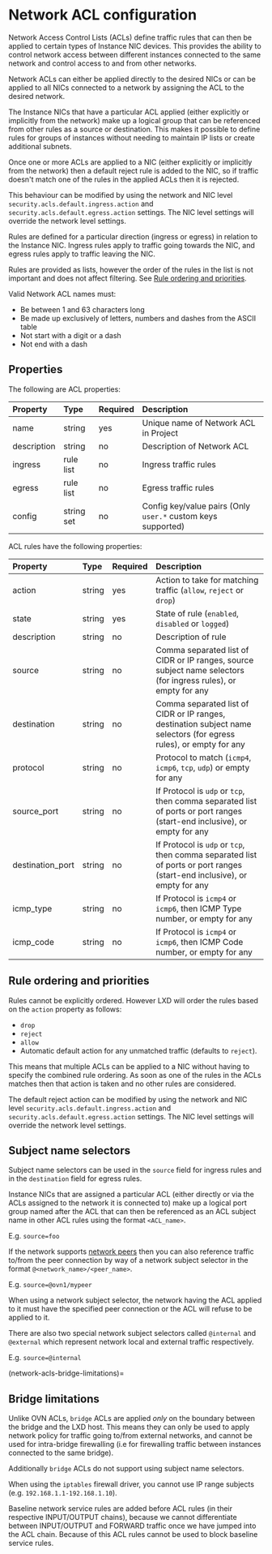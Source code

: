 # Network ACL configuration

Network Access Control Lists (ACLs) define traffic rules that can then be applied to certain types of Instance NIC devices.
This provides the ability to control network access between different instances connected to the same network and control access to and from other networks.

Network ACLs can either be applied directly to the desired NICs or can be applied to all NICs connected to a network by assigning the ACL to the desired network.

The Instance NICs that have a particular ACL applied (either explicitly or implicitly from the network) make up a logical group that can be referenced from other rules as a source or destination.
This makes it possible to define rules for groups of instances without needing to maintain IP lists or create additional subnets.

Once one or more ACLs are applied to a NIC (either explicitly or implicitly from the network) then a default reject rule is added to the NIC, so if traffic doesn't match one of the rules in the applied ACLs then it is rejected.

This behaviour can be modified by using the network and NIC level `security.acls.default.ingress.action` and `security.acls.default.egress.action` settings.
The NIC level settings will override the network level settings.

Rules are defined for a particular direction (ingress or egress) in relation to the Instance NIC.
Ingress rules apply to traffic going towards the NIC, and egress rules apply to traffic leaving the NIC.

Rules are provided as lists, however the order of the rules in the list is not important and does not affect filtering.
See [Rule ordering and priorities](#rule-ordering-and-priorities).

Valid Network ACL names must:

- Be between 1 and 63 characters long
- Be made up exclusively of letters, numbers and dashes from the ASCII table
- Not start with a digit or a dash
- Not end with a dash

## Properties
The following are ACL properties:


Property         | Type       | Required | Description
:--              | :--        | :--      | :--
name             | string     | yes      | Unique name of Network ACL in Project
description      | string     | no       | Description of Network ACL
ingress          | rule list  | no       | Ingress traffic rules
egress           | rule list  | no       | Egress traffic rules
config           | string set | no       | Config key/value pairs (Only `user.*` custom keys supported)

ACL rules have the following properties:

Property          | Type       | Required | Description
:--               | :--        | :--      | :--
action            | string     | yes      | Action to take for matching traffic (`allow`, `reject` or `drop`)
state             | string     | yes      | State of rule (`enabled`, `disabled` or `logged`)
description       | string     | no       | Description of rule
source            | string     | no       | Comma separated list of CIDR or IP ranges, source subject name selectors (for ingress rules), or empty for any
destination       | string     | no       | Comma separated list of CIDR or IP ranges, destination subject name selectors (for egress rules), or empty for any
protocol          | string     | no       | Protocol to match (`icmp4`, `icmp6`, `tcp`, `udp`) or empty for any
source\_port      | string     | no       | If Protocol is `udp` or `tcp`, then comma separated list of ports or port ranges (start-end inclusive), or empty for any
destination\_port | string     | no       | If Protocol is `udp` or `tcp`, then comma separated list of ports or port ranges (start-end inclusive), or empty for any
icmp\_type        | string     | no       | If Protocol is `icmp4` or `icmp6`, then ICMP Type number, or empty for any
icmp\_code        | string     | no       | If Protocol is `icmp4` or `icmp6`, then ICMP Code number, or empty for any

## Rule ordering and priorities

Rules cannot be explicitly ordered.
However LXD will order the rules based on the `action` property as follows:

 - `drop`
 - `reject`
 - `allow`
 - Automatic default action for any unmatched traffic (defaults to `reject`).

This means that multiple ACLs can be applied to a NIC without having to specify the combined rule ordering.
As soon as one of the rules in the ACLs matches then that action is taken and no other rules are considered.

The default reject action can be modified by using the network and NIC level `security.acls.default.ingress.action` and `security.acls.default.egress.action` settings.
The NIC level settings will override the network level settings.

## Subject name selectors

Subject name selectors can be used in the `source` field for ingress rules and in the `destination` field for egress rules.

Instance NICs that are assigned a particular ACL (either directly or via the ACLs assigned to the network it is connected to) make up a logical port group named after the ACL that can then be referenced as an ACL subject name in other ACL rules using the format `<ACL_name>`.

E.g. `source=foo`

If the network supports [network peers](network-peers.md) then you can also reference traffic to/from the peer connection by way of a network subject selector in the format `@<network_name>/<peer_name>`.

E.g. `source=@ovn1/mypeer`

When using a network subject selector, the network having the ACL applied to it must have the specified peer connection or the ACL will refuse to be applied to it.

There are also two special network subject selectors called `@internal` and `@external` which represent network local and external traffic respectively.

E.g. `source=@internal`

(network-acls-bridge-limitations)=
## Bridge limitations

Unlike OVN ACLs, `bridge` ACLs are applied *only* on the boundary between the bridge and the LXD host.
This means they can only be used to apply network policy for traffic going to/from external networks, and cannot be used for intra-bridge firewalling (i.e for firewalling traffic between instances connected to the same bridge).

Additionally `bridge` ACLs do not support using subject name selectors.

When using the `iptables` firewall driver, you cannot use IP range subjects (e.g. `192.168.1.1-192.168.1.10`).

Baseline network service rules are added before ACL rules (in their respective INPUT/OUTPUT chains), because we cannot differentiate between INPUT/OUTPUT and FORWARD traffic once we have jumped into the ACL chain.
Because of this ACL rules cannot be used to block baseline service rules.
